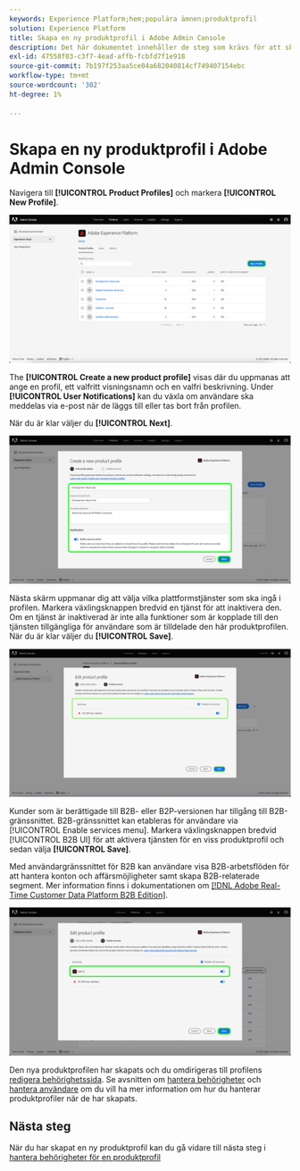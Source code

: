 ```yaml
---
keywords: Experience Platform;hem;populära ämnen;produktprofil
solution: Experience Platform
title: Skapa en ny produktprofil i Adobe Admin Console
description: Det här dokumentet innehåller de steg som krävs för att skapa en ny produktprofil i Adobe Admin Console. Om du vill börja skapa en ny profil går du till fliken Produktprofiler och klickar på Ny profil.
exl-id: 47558f03-c3f7-4ead-affb-fcbfd7f1e918
source-git-commit: 7b197f253aa5ce04a682040814cf749407154ebc
workflow-type: tm+mt
source-wordcount: '302'
ht-degree: 1%

---
```


# Skapa en ny produktprofil i Adobe Admin Console

Navigera till **[!UICONTROL Product Profiles]** och markera **[!UICONTROL New Profile]**.

![new-profile](../images/new-profile.png)

The **[!UICONTROL Create a new product profile]** visas där du uppmanas att ange en profil, ett valfritt visningsnamn och en valfri beskrivning. Under **[!UICONTROL User Notifications]** kan du växla om användare ska meddelas via e-post när de läggs till eller tas bort från profilen.

När du är klar väljer du **[!UICONTROL Next]**.

![create-new-product-profile](../images/create-new-product-profile.png)

Nästa skärm uppmanar dig att välja vilka plattformstjänster som ska ingå i profilen. Markera växlingsknappen bredvid en tjänst för att inaktivera den. Om en tjänst är inaktiverad är inte alla funktioner som är kopplade till den tjänsten tillgängliga för användare som är tilldelade den här produktprofilen. När du är klar väljer du **[!UICONTROL Save]**.

![enable-services](../images/enable-services.png)

Kunder som är berättigade till B2B- eller B2P-versionen har tillgång till B2B-gränssnittet. B2B-gränssnittet kan etableras för användare via [!UICONTROL Enable services menu]. Markera växlingsknappen bredvid [!UICONTROL B2B UI] för att aktivera tjänsten för en viss produktprofil och sedan välja **[!UICONTROL Save]**.

Med användargränssnittet för B2B kan användare visa B2B-arbetsflöden för att hantera konton och affärsmöjligheter samt skapa B2B-relaterade segment. Mer information finns i dokumentationen om [[!DNL Adobe Real-Time Customer Data Platform B2B Edition]](../../rtcdp/b2b-overview.md).

![enable-b2b](../images/enable-b2b.png)

Den nya produktprofilen har skapats och du omdirigeras till profilens [redigera behörighetssida](#edit-permissions). Se avsnitten om [hantera behörigheter](#manage-permissions-for-a-product-profile) och [hantera användare](#manage-users-for-a-product-profile) om du vill ha mer information om hur du hanterar produktprofiler när de har skapats.

## Nästa steg

När du har skapat en ny produktprofil kan du gå vidare till nästa steg i [hantera behörigheter för en produktprofil](permissions.md)

